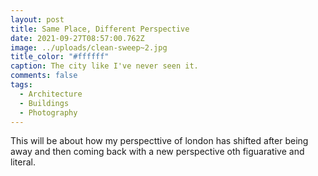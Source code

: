 ```yaml
---
layout: post
title: Same Place, Different Perspective
date: 2021-09-27T08:57:00.762Z
image: ../uploads/clean-sweep~2.jpg
title_color: "#ffffff"
caption: The city like I've never seen it.
comments: false
tags:
  - Architecture
  - Buildings
  - Photography
---
```

This will be about how my perspecttive of london has shifted after being away and then coming back with a new perspective oth figuarative and literal.